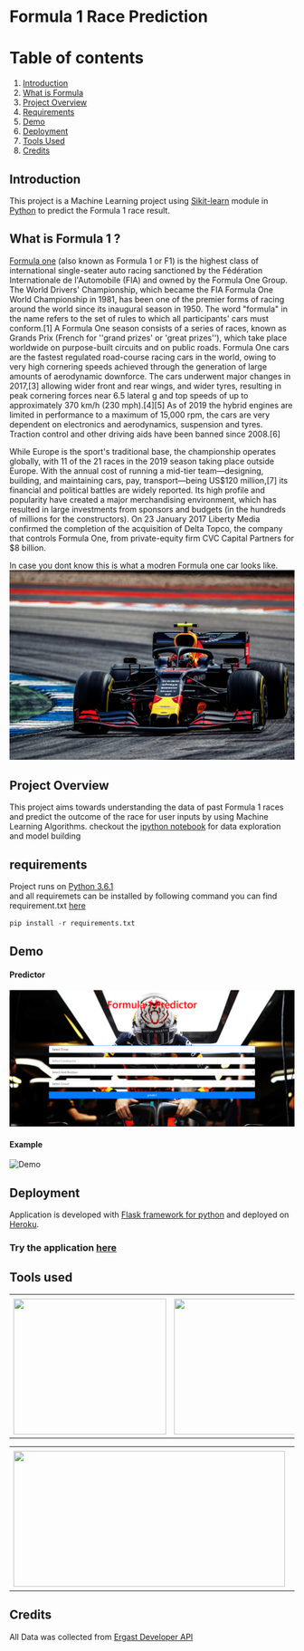 # Formula 1 Race Prediction


# Table of contents
1. [Introduction](#introduction)
2. [What is Formula ](#Dash)
3. [Project Overview](#Overview)
4. [Requirements](#req)
5. [Demo](#Demo)
6. [Deployment](#deployment)
7. [Tools Used](#tools)
8. [Credits](#credits)



## Introduction <a name="introduction"></a>
 This project is a Machine Learning project using [Sikit-learn]('https://scikit-learn.org/stable/index.html' "Sikit-Learn Documentation") module in [Python]('https://www.python.org/downloads/release/python-361/ "Download Python 3.6.1") to predict the Formula 1 race result.



## What is Formula 1 ? <a name="Dash"></a>
[Formula one]('https://www.formula1.com/') (also known as Formula 1 or F1) is the highest class of international single-seater auto racing sanctioned by the Fédération Internationale de l'Automobile (FIA) and owned by the Formula One Group. The World Drivers' Championship, which became the FIA Formula One World Championship in 1981, has been one of the premier forms of racing around the world since its inaugural season in 1950. The word "formula" in the name refers to the set of rules to which all participants' cars must conform.[1] A Formula One season consists of a series of races, known as Grands Prix (French for ''grand prizes' or 'great prizes''), which take place worldwide on purpose-built circuits and on public roads.
Formula One cars are the fastest regulated road-course racing cars in the world, owing to very high cornering speeds achieved through the generation of large amounts of aerodynamic downforce. The cars underwent major changes in 2017,[3] allowing wider front and rear wings, and wider tyres, resulting in peak cornering forces near 6.5 lateral g and top speeds of up to approximately 370 km/h (230 mph).[4][5] As of 2019 the hybrid engines are limited in performance to a maximum of 15,000 rpm, the cars are very dependent on electronics and aerodynamics, suspension and tyres. Traction control and other driving aids have been banned since 2008.[6]

While Europe is the sport's traditional base, the championship operates globally, with 11 of the 21 races in the 2019 season taking place outside Europe. With the annual cost of running a mid-tier team—designing, building, and maintaining cars, pay, transport—being US$120 million,[7] its financial and political battles are widely reported. Its high profile and popularity have created a major merchandising environment, which has resulted in large investments from sponsors and budgets (in the hundreds of millions for the constructors). On 23 January 2017 Liberty Media confirmed the completion of the acquisition of Delta Topco, the company that controls Formula One, from private-equity firm CVC Capital Partners for $8 billion.

In case you dont know this is what a modren Formula one car looks like.
![RB](images/redbull.jpg)

## Project Overview<a name  = "Overview"></a>

This project aims towards understanding the data of past Formula 1 races and predict the outcome of the race for user inputs by using Machine Learning Algorithms.
checkout the [ipython notebook](https://github.com/SampathHN/Formula-1-Prediction/blob/master/F1.ipynb "F1.ipynb") for data exploration and model building
 


## requirements<a name  = "req"></a>
Project runs on [Python 3.6.1](https://www.python.org/downloads/release/python-361/ "Download Python 3.6.1")  
and all requiremets can be installed by following command you can find requirement.txt [here](https://github.com/SampathHN/Formula-1-Prediction/blob/master/requirements.txt "requirements.txt")
```python
pip install -r requirements.txt
```

## Demo<a name  = "Demo"></a>
#### Predictor

![site](images/Front.jpg)

#### Example

![Demo](images/example.png)



## Deployment<a name  = "deployment"></a>

Application is developed with [Flask framework for python](https://flask.palletsprojects.com/en/1.1.x/ "Flask Documentation") and deployed on [Heroku](https://devcenter.heroku.com/start "Heroku").


### Try the application [here](https://f1predictor.herokuapp.com "f1predictor")



## Tools used <a name="tools"></a>


<table>
  <tr>
    <td></td>
     <td></td>
     <td></td>
  </tr>
  <tr>
    <td><img src="https://external-content.duckduckgo.com/iu/?u=https%3A%2F%2Ftse2.mm.bing.net%2Fth%3Fid%3DOIP.7xn0jx3Lh46WEZYJxDKSKAHaCp%26pid%3DApi&f=1" width=270 height=240></td>
    <td><img src="https://upload.wikimedia.org/wikipedia/commons/thumb/e/ed/Pandas_logo.svg/1920px-Pandas_logo.svg.png" width=240 height=240></td>
    
  </tr>
 </table>

 
<table>
  <tr>
    <td></td>
     <td></td>
     <td></td>
  </tr>
  <tr>
    <td><img src="https://external-content.duckduckgo.com/iu/?u=https%3A%2F%2Ftse1.mm.bing.net%2Fth%3Fid%3DOIP.OBF_Vq_-N8HcMOPTzBnJ9AHaCy%26pid%3DApi&f=1" width=480 height=240></td>
    
  </tr>
 </table>


 ## Credits  
 All Data was collected from [Ergast Developer API](https://ergast.com/mrd/ "ergast.com")  

